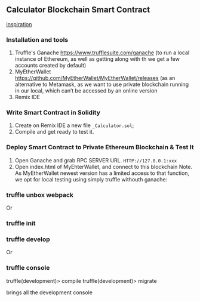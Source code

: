 ## Calculator Blockchain Smart Contract
[inspiration](https://www.ashishvishwakarma.com/Create-Your-First-Smart-Contract-Ganache-Remix-IDE-Ethereum/)

### Installation and tools
1. Truffle's Ganache https://www.trufflesuite.com/ganache
(to run a local instance of Ethereum, as well as getting along with th we get a few accounts created by default)
2. MyEtherWallet https://github.com/MyEtherWallet/MyEtherWallet/releases
 (as an alternative to Metamask, as we want to use private blockchain running in our local, which can’t be accessed by an online version
3. Remix IDE


### Write Smart Contract in Solidity
1. Create on Remix IDE a new file `_Calculator.sol`;
2. Compile and get ready to test it.


### Deploy Smart Contract to Private Ethereum Blockchain & Test It
1. Open Ganache and grab RPC SERVER URL.
 `HTTP://127.0.0.1:xxx`
2. Open index.html of MyEhterWallet, and connect to this blockchain
Note. As MyEtherWallet newest version has a limited access to that function, we opt for local testing using simply truffle withouth ganache:

### truffle unbox webpack
Or
### truffle init

### truffle develop
Or
### truffle console
truffle(development)> compile
truffle(development)> migrate



brings all the development console 

